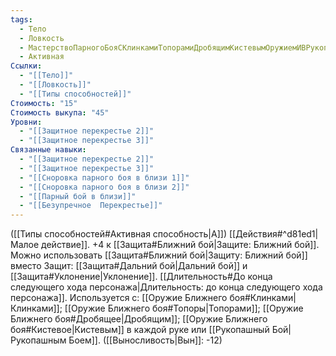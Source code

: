 ```yaml
---
tags:
  - Тело
  - Ловкость
  - МастерствоПарногоБояСКлинкамиТопорамиДробящимКистевымОружиемИВРукопашномБою
  - Активная
Ссылки:
  - "[[Тело]]"
  - "[[Ловкость]]"
  - "[[Типы способностей]]"
Стоимость: "15"
Стоимость выкупа: "45"
Уровни:
  - "[[Защитное перекрестье 2]]"
  - "[[Защитное перекрестье 3]]"
Связанные навыки:
  - "[[Защитное перекрестье 2]]"
  - "[[Защитное перекрестье 3]]"
  - "[[Сноровка парного боя в близи 1]]"
  - "[[Сноровка парного боя в близи 2]]"
  - "[[Парный бой в близи]]"
  - "[[Безупречное  Перекрестье]]"
---
```

([[Типы способностей#Активная способность|А]]) [[Действия#^d81ed1|Малое действие]]. +4 к [[Защита#Ближний бой|Защите: Ближний бой]]. Можно использовать [[Защита#Ближний бой|Защиту: Ближний бой]] вместо Защит: [[Защита#Дальний бой|Дальний бой]] и [[Защита#Уклонение|Уклонение]].
[[Длительность#До конца следующего хода персонажа|Длительность: до конца следующего хода персонажа]]. 
Используется с: [[Оружие Ближнего боя#Клинками|Клинками]]; [[Оружие Ближнего боя#Топоры|Топорами]]; [[Оружие Ближнего боя#Дробящее|Дробящим]]; [[Оружие Ближнего боя#Кистевое|Кистевым]] в каждой руке или [[Рукопашный Бой|Рукопашным Боем]]. ([[Выносливость|Вын]]: -12)
